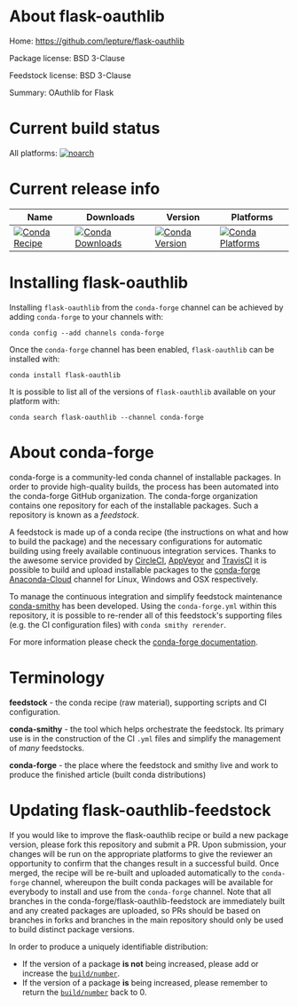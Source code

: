 About flask-oauthlib
====================

Home: https://github.com/lepture/flask-oauthlib

Package license: BSD 3-Clause

Feedstock license: BSD 3-Clause

Summary: OAuthlib for Flask



Current build status
====================

All platforms:
[![noarch](https://img.shields.io/circleci/project/github/conda-forge/flask-oauthlib-feedstock/master.svg?label=noarch)](https://circleci.com/gh/conda-forge/flask-oauthlib-feedstock)

Current release info
====================

| Name | Downloads | Version | Platforms |
| --- | --- | --- | --- |
| [![Conda Recipe](https://img.shields.io/badge/recipe-flask--oauthlib-green.svg)](https://anaconda.org/conda-forge/flask-oauthlib) | [![Conda Downloads](https://img.shields.io/conda/dn/conda-forge/flask-oauthlib.svg)](https://anaconda.org/conda-forge/flask-oauthlib) | [![Conda Version](https://img.shields.io/conda/vn/conda-forge/flask-oauthlib.svg)](https://anaconda.org/conda-forge/flask-oauthlib) | [![Conda Platforms](https://img.shields.io/conda/pn/conda-forge/flask-oauthlib.svg)](https://anaconda.org/conda-forge/flask-oauthlib) |

Installing flask-oauthlib
=========================

Installing `flask-oauthlib` from the `conda-forge` channel can be achieved by adding `conda-forge` to your channels with:

```
conda config --add channels conda-forge
```

Once the `conda-forge` channel has been enabled, `flask-oauthlib` can be installed with:

```
conda install flask-oauthlib
```

It is possible to list all of the versions of `flask-oauthlib` available on your platform with:

```
conda search flask-oauthlib --channel conda-forge
```


About conda-forge
=================

conda-forge is a community-led conda channel of installable packages.
In order to provide high-quality builds, the process has been automated into the
conda-forge GitHub organization. The conda-forge organization contains one repository
for each of the installable packages. Such a repository is known as a *feedstock*.

A feedstock is made up of a conda recipe (the instructions on what and how to build
the package) and the necessary configurations for automatic building using freely
available continuous integration services. Thanks to the awesome service provided by
[CircleCI](https://circleci.com/), [AppVeyor](http://www.appveyor.com/)
and [TravisCI](https://travis-ci.org/) it is possible to build and upload installable
packages to the [conda-forge](https://anaconda.org/conda-forge)
[Anaconda-Cloud](http://docs.anaconda.org/) channel for Linux, Windows and OSX respectively.

To manage the continuous integration and simplify feedstock maintenance
[conda-smithy](http://github.com/conda-forge/conda-smithy) has been developed.
Using the ``conda-forge.yml`` within this repository, it is possible to re-render all of
this feedstock's supporting files (e.g. the CI configuration files) with ``conda smithy rerender``.

For more information please check the [conda-forge documentation](https://conda-forge.org/docs/).

Terminology
===========

**feedstock** - the conda recipe (raw material), supporting scripts and CI configuration.

**conda-smithy** - the tool which helps orchestrate the feedstock.
                   Its primary use is in the construction of the CI ``.yml`` files
                   and simplify the management of *many* feedstocks.

**conda-forge** - the place where the feedstock and smithy live and work to
                  produce the finished article (built conda distributions)


Updating flask-oauthlib-feedstock
=================================

If you would like to improve the flask-oauthlib recipe or build a new
package version, please fork this repository and submit a PR. Upon submission,
your changes will be run on the appropriate platforms to give the reviewer an
opportunity to confirm that the changes result in a successful build. Once
merged, the recipe will be re-built and uploaded automatically to the
`conda-forge` channel, whereupon the built conda packages will be available for
everybody to install and use from the `conda-forge` channel.
Note that all branches in the conda-forge/flask-oauthlib-feedstock are
immediately built and any created packages are uploaded, so PRs should be based
on branches in forks and branches in the main repository should only be used to
build distinct package versions.

In order to produce a uniquely identifiable distribution:
 * If the version of a package **is not** being increased, please add or increase
   the [``build/number``](http://conda.pydata.org/docs/building/meta-yaml.html#build-number-and-string).
 * If the version of a package **is** being increased, please remember to return
   the [``build/number``](http://conda.pydata.org/docs/building/meta-yaml.html#build-number-and-string)
   back to 0.